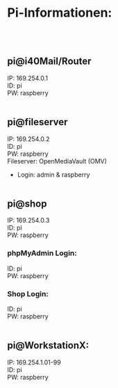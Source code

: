 # Pi-Informationen:
<br><br>

## pi@i40Mail/Router <br>
IP: 169.254.0.1 <br>
ID: pi <br>
PW: raspberry <br><br>
 
## pi@fileserver <br>
IP: 169.254.0.2 <br>
ID: pi <br>
PW: raspberry <br>
Fileserver: OpenMediaVault (OMV) <br>
 - Login: admin & raspberry <br><br>
  
## pi@shop <br>
IP: 169.254.0.3 <br>
ID: pi <br>
PW: raspberry <br>

### phpMyAdmin Login: <br>
ID: pi <br>
PW: raspberry <br>

### Shop Login: <br>
ID: pi <br>
PW: raspberry <br><br>

## pi@WorkstationX: <br>
IP: 169.254.1.01-99  <br> 
ID: pi  <br> 
PW: raspberry  <br><br>


